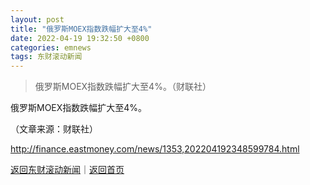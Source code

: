 ```yaml
---
layout: post
title: "俄罗斯MOEX指数跌幅扩大至4%"
date: 2022-04-19 19:32:50 +0800
categories: emnews
tags: 东财滚动新闻
---
```

> 俄罗斯MOEX指数跌幅扩大至4%。（财联社）

<p>俄罗斯MOEX指数跌幅扩大至4%。</p><p class="em_media">（文章来源：财联社）</p>

<http://finance.eastmoney.com/news/1353,202204192348599784.html>

[返回东财滚动新闻](//finews.withounder.com/emnews/)｜[返回首页](//finews.withounder.com/)